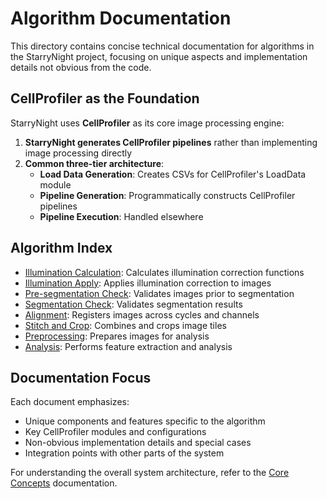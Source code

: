 # Algorithm Documentation

This directory contains concise technical documentation for algorithms in the StarryNight project, focusing on unique aspects and implementation details not obvious from the code.

## CellProfiler as the Foundation

StarryNight uses **CellProfiler** as its core image processing engine:

1. **StarryNight generates CellProfiler pipelines** rather than implementing image processing directly
2. **Common three-tier architecture**:
      - **Load Data Generation**: Creates CSVs for CellProfiler's LoadData module
      - **Pipeline Generation**: Programmatically constructs CellProfiler pipelines
      - **Pipeline Execution**: Handled elsewhere

## Algorithm Index

- [Illumination Calculation](illum_calc.md): Calculates illumination correction functions
- [Illumination Apply](illum_apply.md): Applies illumination correction to images
- [Pre-segmentation Check](presegcheck.md): Validates images prior to segmentation
- [Segmentation Check](segcheck.md): Validates segmentation results
- [Alignment](align.md): Registers images across cycles and channels
- [Stitch and Crop](stitchcrop.md): Combines and crops image tiles
- [Preprocessing](preprocess.md): Prepares images for analysis
- [Analysis](analysis.md): Performs feature extraction and analysis

## Documentation Focus

Each document emphasizes:

- Unique components and features specific to the algorithm
- Key CellProfiler modules and configurations
- Non-obvious implementation details and special cases
- Integration points with other parts of the system

For understanding the overall system architecture, refer to the [Core Concepts](../core-concepts.md) documentation.

